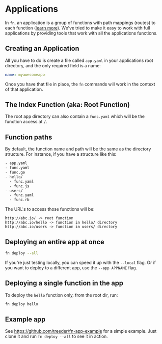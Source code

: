 # Applications

In `fn`, an application is a group of functions with path mappings (routes) to each function ([learn more](model.md)).
We've tried to make it easy to work with full applications by providing tools that work with all the applications functions.

## Creating an Application

All you have to do is create a file called `app.yaml` in your applications root directory, and the only required field is a name:

```yaml
name: myawesomeapp
```

Once you have that file in place, the `fn` commands will work in the context of that application.

## The Index Function (aka: Root Function)

The root app directory can also contain a `func.yaml` which will be the function access at `/`.

## Function paths

By default, the function name and path will be the same as the directory structure. For instance, if you
have a structure like this:

```txt
- app.yaml
- func.yaml
- func.go
- hello/
  - func.yaml
  - func.js
- users/
  - func.yaml
  - func.rb
```

The URL's to access those functions will be:

```
http://abc.io/ -> root function
http://abc.io/hello -> function in hello/ directory
http://abc.io/users -> function in users/ directory
```

## Deploying an entire app at once

```sh
fn deploy --all
```

If you're just testing locally, you can speed it up with the `--local` flag. Or if you want to deploy to a different app, use the `--app APPNAME` flag.

## Deploying a single function in the app

To deploy the `hello` function only, from the root dir, run:

```sh
fn deploy hello
```

## Example app

See https://github.com/treeder/fn-app-example for a simple example. Just clone it and run `fn deploy --all` to see it in action.